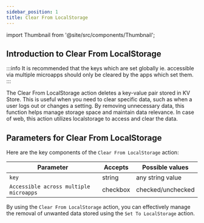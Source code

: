 ```yaml
---
sidebar_position: 1
title: Clear From LocalStorage
---
```

import Thumbnail from '@site/src/components/Thumbnail';

## Introduction to Clear From LocalStorage

:::info
It is recommended that the keys which are set globally ie. accessible via multiple microapps should only be cleared by the apps which set them.
:::

The Clear From LocalStorage action deletes a key-value pair stored in KV Store. This is useful when you need to clear specific data, such as when a user logs out or changes a setting. By removing unnecessary data, this function helps manage storage space and maintain data relevance. In case of web, this action utilizes localstorage to access and clear the data.


<figure>
<Thumbnail src="/img/reference/actionflow-blocks/remove-key-val/removekeyval-1.png" alt="Clear From LocalStorage 1" />
</figure>

## Parameters for Clear From LocalStorage

Here are the key components of the `Clear From LocalStorage` action:

| Parameter   | Accepts | Possible values                                   |
|-------------|---------|---------------------------------------------------|
| `key`      | string  | any string value                                   |
| `Accessible across multiple microapps` |  checkbox |  checked/unchecked        |

<figure>
<Thumbnail src="/img/reference/actionflow-blocks/remove-key-val/removekeyval-2.png" alt="Clear From LocalStorage 2" />
</figure>


By using the `Clear From LocalStorage` action, you can effectively manage the removal of unwanted data stored using the `Set To LocalStorage` action.